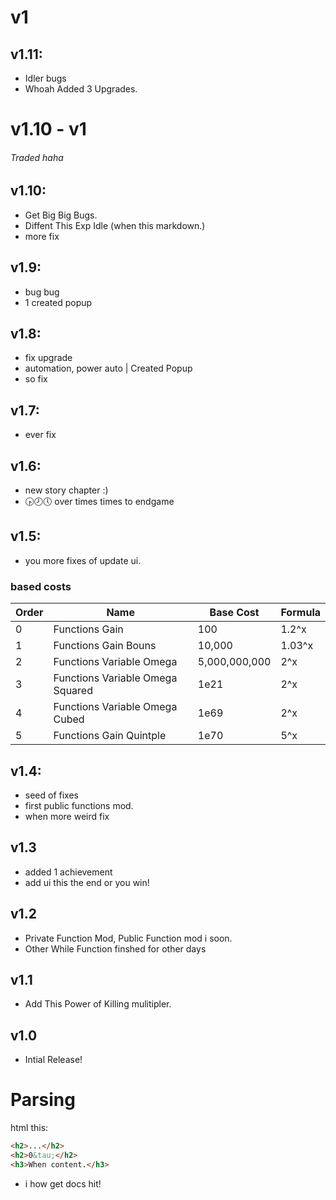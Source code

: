 # v1
## v1.11:
- Idler bugs
- Whoah Added 3 Upgrades.
# v1.10 - v1
###### Traded haha
## v1.10:
- Get Big Big Bugs.
- Diffent This Exp Idle (when this markdown.)
- more fix
## v1.9:
- bug bug
- 1 created popup
## v1.8:
- fix upgrade
- automation, power auto | Created Popup
- so fix
## v1.7:
- ever fix
## v1.6:
- new story chapter :)
- 🕟🕗🕔 over times times to endgame
## v1.5:
- you more fixes of update ui.
### based costs
| Order | Name | Base Cost | Formula |
|-------|------|-----------|---------|
| 0 | Functions Gain | 100 | 1.2^x |
| 1 | Functions Gain Bouns | 10,000 | 1.03^x |
| 2 | Functions Variable Omega | 5,000,000,000 | 2^x |
| 3 | Functions Variable Omega Squared | 1e21 | 2^x |
| 4 | Functions Variable Omega Cubed | 1e69 | 2^x |
| 5 | Functions Gain Quintple | 1e70 | 5^x |

## v1.4:
- seed of fixes
- first public functions mod.
- when more weird fix
## v1.3
- added 1 achievement
- add ui this the end or you win!
## v1.2
- Private Function Mod, Public Function mod i soon.
- Other While Function finshed for other days
## v1.1
- Add This Power of Killing mulitipler.
## v1.0
- Intial Release!

# Parsing
html this:
```html
<h2>...</h2>
<h2>0&tau;</h2>
<h3>When content.</h3>
```
- i how get docs hit!
